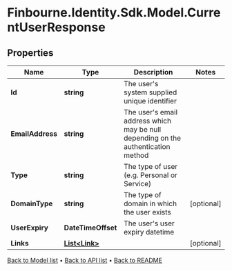 # Finbourne.Identity.Sdk.Model.CurrentUserResponse

## Properties

Name | Type | Description | Notes
------------ | ------------- | ------------- | -------------
**Id** | **string** | The user&#39;s system supplied unique identifier | 
**EmailAddress** | **string** | The user&#39;s email address which may be null depending on the authentication method | 
**Type** | **string** | The type of user (e.g. Personal or Service) | 
**DomainType** | **string** | The type of domain in which the user exists | [optional] 
**UserExpiry** | **DateTimeOffset** | The user&#39;s user expiry datetime | 
**Links** | [**List&lt;Link&gt;**](Link.md) |  | [optional] 

[Back to Model list](../README.md#documentation-for-models) &#8226; [Back to API list](../README.md#documentation-for-api-endpoints) &#8226; [Back to README](../README.md)

